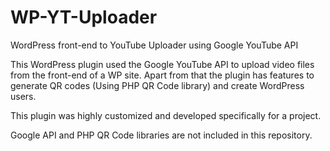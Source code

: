 # WP-YT-Uploader
WordPress front-end to YouTube Uploader using Google YouTube API

This WordPress plugin used the Google YouTube API to upload video files from the front-end of a WP site. Apart from that the plugin has features to generate QR codes (Using PHP QR Code library) and create WordPress users.

This plugin was highly customized and developed specifically for a project.

Google API and PHP QR Code libraries are not included in this repository.
